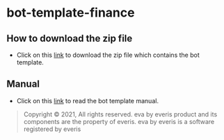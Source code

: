 # bot-template-finance

## How to download the zip file
- Click on this <a href="./Bot_Template_Finance_Official.zip" download>link</a> to download the zip file which contains the bot template.

## Manual
- Click on this [link](https://eva-bot.gitbook.io/bot-template-guide/) to read the bot template manual.

> Copyright ©
2021, All rights reserved.
eva by everis product and its components are the property of everis.
eva by everis is a software registered by everis


